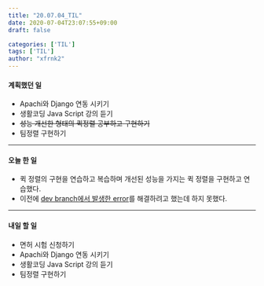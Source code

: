 ```yaml
---
title: "20.07.04_TIL"
date: 2020-07-04T23:07:55+09:00
draft: false

categories: ['TIL']
tags: ['TIL']
author: "xfrnk2"
---
```

#### 계획했던 일
+ Apachi와 Django 연동 시키기
+ 생활코딩 Java Script 강의 듣기
+ ~~성능 개선한 형태의 퀵정렬 공부하고 구현하기~~
+ 팀정렬 구현하기
---  
#### 오늘 한 일
+ 퀵 정렬의 구현을 연습하고 복습하며 개선된 성능을 가지는 퀵 정렬을 구현하고 연습했다.
+ 이전에 [dev branch에서 발생한 error](https://travis-ci.org/github/xfrnk2/1d1c/builds/704945495)를 해결하려고 했는데 하지 못했다.
---   
#### 내일 할 일  
+ 면허 시험 신청하기
+ Apachi와 Django 연동 시키기
+ 생활코딩 Java Script 강의 듣기
+ 팀정렬 구현하기
